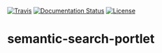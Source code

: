 [![Travis](http://img.shields.io/travis/ginserra/test_semantic/master.png)](https://travis-ci.org/ginserra/test_semantic)
[![Documentation Status](https://readthedocs.org/projects/csgf/badge/?version=latest)](http://csgf.readthedocs.org)
[![License](https://img.shields.io/github/license/csgf/semantic-search-portlet.svg?style?flat)](http://www.apache.org/licenses/LICENSE-2.0.txt)

# semantic-search-portlet

